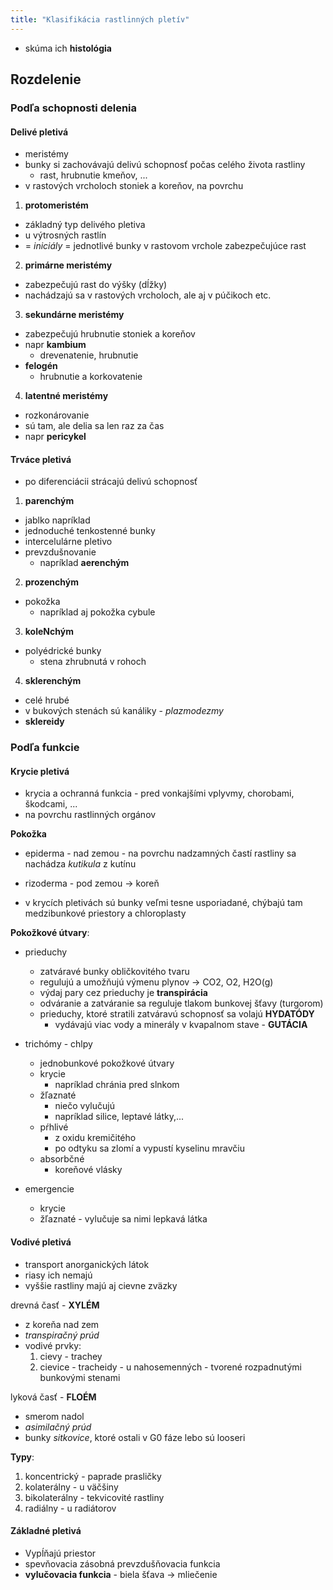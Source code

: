 ```yaml
---
title: "Klasifikácia rastlinných pletív"
---
```


- skúma ich **histológia**

## Rozdelenie
### Podľa schopnosti delenia
#### Delivé pletivá
- meristémy
- bunky si zachovávajú delivú schopnosť počas celého života rastliny
   - rast, hrubnutie kmeňov, ...
- v rastových vrcholoch stoniek a koreňov, na povrchu

1. **protomeristém**
  - základný typ delivého pletiva
  - u výtrosných rastlín
  - = *iniciály* = jednotlivé bunky v rastovom vrchole zabezpečujúce rast
2. **primárne meristémy**
  - zabezpečujú rast do výšky (dĺžky)
  - nachádzajú sa v rastových vrcholoch, ale aj v púčikoch etc.
3. **sekundárne meristémy**
  - zabezpečujú hrubnutie stoniek a koreňov
  - napr **kambium**
    - drevenatenie, hrubnutie
  - **felogén**
    - hrubnutie a korkovatenie
4. **latentné meristémy**
  - rozkonárovanie
  - sú tam, ale delia sa len raz za čas
  - napr **pericykel**

#### Trváce pletivá
- po diferenciácii strácajú delivú schopnosť

1. **parenchým**
  - jablko napríklad
  - jednoduché tenkostenné bunky
  - intercelulárne pletivo
  - prevzdušnovanie
    - napríklad **aerenchým**
2. **prozenchým**
  - pokožka
    - napríklad aj pokožka cybule
3. **koleNchým**
  - polyédrické bunky
    - stena zhrubnutá v rohoch
4. **sklerenchým**
  - celé hrubé
  - v bukových stenách sú kanáliky - *plazmodezmy*
  - **sklereidy**

### Podľa funkcie
#### Krycie pletivá
- krycia a ochranná funkcia - pred vonkajšími vplyvmy, chorobami, škodcami, ...
- na povrchu rastlinných orgánov

**Pokožka**
- epiderma - nad zemou - na povrchu nadzamných častí rastliny sa nachádza *kutikula* z kutínu
- rizoderma - pod zemou -> koreň

- v krycích pletivách sú bunky veľmi tesne usporiadané, chýbajú tam medzibunkové priestory a chloroplasty

**Pokožkové útvary**:
- prieduchy
	- zatváravé bunky obličkovitého tvaru
	- regulujú a umožňujú výmenu plynov -> CO2, O2, H2O(g) 
	- výdaj pary cez prieduchy je **transpirácia**
	- odváranie a zatváranie sa reguluje tlakom bunkovej šťavy (turgorom)
	- prieduchy, ktoré stratili zatváravú schopnosť sa volajú **HYDATÓDY**
		- vydávajú viac vody a minerály v kvapalnom stave - **GUTÁCIA**

- trichómy - chlpy
	- jednobunkové pokožkové útvary
	- krycie
		- napríklad chránia pred slnkom
	- žľaznaté
		- niečo vylučujú
		- napríklad silice, leptavé látky,...
	- pŕhlivé
		- z oxidu kremičitého
		- po odtyku sa zlomí a vypustí kyselinu mravčiu
	- absorbčné
		- koreňové vlásky 
		
- emergencie
	- krycie
	- žľaznaté - vylučuje sa nimi lepkavá látka

#### Vodivé pletivá
- transport anorganických látok
- riasy ich nemajú
- vyššie rastliny majú aj cievne zväzky

drevná časť - **XYLÉM**
- z koreňa nad zem
- *transpiračný prúd*
- vodivé prvky:
	1. cievy - trachey
	2. cievice - tracheidy - u nahosemenných - tvorené rozpadnutými bunkovými stenami
	
lyková časť - **FLOÉM**
- smerom nadol
- *asimilačný prúd*
- bunky *sitkovice*, ktoré ostali v G0 fáze lebo sú looseri

**Typy**:
1. koncentrický - paprade prasličky
2. kolaterálny - u väčšiny
3. bikolaterálny - tekvicovité rastliny
4. radiálny - u radiátorov

#### Základné pletivá
- Vypĺňajú priestor
- spevňovacia zásobná prevzdušňovacia funkcia
- **vylučovacia funkcia** - biela šťava -> mliečenie
